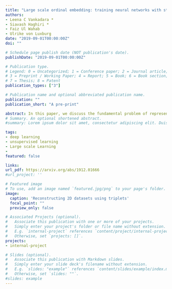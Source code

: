 ```yaml
---
title: "Large scale ordinal embedding: training neural networks with structure-free inputs"
authors:
- Leena C Vankadara *
- Siavash Haghiri *
- Faiz Ul Wahab
- Ulrike von Luxburg
date: "2019-09-01T00:00:00Z"
doi: ""

# Schedule page publish date (NOT publication's date).
publishDate: "2019-09-01T00:00:00Z"

# Publication type.
# Legend: 0 = Uncategorized; 1 = Conference paper; 2 = Journal article;
# 3 = Preprint / Working Paper; 4 = Report; 5 = Book; 6 = Book section;
# 7 = Thesis; 8 = Patent
publication_types: ["3"]

# Publication name and optional abbreviated publication name.
publication: ""
publication_short: "A pre-print"

abstract: In this paper, we discuss the fundamental problem of representation learning when no explicit representation of the input items (for example, RGB images) is accessible. All we are provided with are the answers to triplet comparisons of the following form - Is item A closer to item B than to item C? Existing approaches to this problem, which is also called ordinal embedding, are painfully slow and cannot embed more than an order of 1000 items in a reasonable amount of time. We use a feedforward network architecture as a basis of an ordinal embedding method that works on any given set of triplet comparisons. Our algorithm is significantly faster than the existing state of the art approaches and to date is the only approach that can scale to large real-world datasets. Our paper also features a somewhat unconventional way to use neural networks in a discrete setup - we do not use any input representation beyond the index of the item, yet achieve compelling results.
# Summary. An optional shortened abstract.
#summary: Lorem ipsum dolor sit amet, consectetur adipiscing elit. Duis posuere tellus ac convallis placerat. Proin tincidunt magna sed ex sollicitudin condimentum.

tags:
- deep learning
- unsupervised learning
- Large scale Learning
-
featured: false

links:
url_pdf: https://arxiv.org/abs/1912.01666
#url_project: ''

# Featured image
# To use, add an image named `featured.jpg/png` to your page's folder.
image:
  caption: 'Reconstructing 2D datasets using triplets'
  focal_point: ""
  preview_only: false

# Associated Projects (optional).
#   Associate this publication with one or more of your projects.
#   Simply enter your project's folder or file name without extension.
#   E.g. `internal-project` references `content/project/internal-project/index.md`.
#   Otherwise, set `projects: []`.
projects:
- internal-project

# Slides (optional).
#   Associate this publication with Markdown slides.
#   Simply enter your slide deck's filename without extension.
#   E.g. `slides: "example"` references `content/slides/example/index.md`.
#   Otherwise, set `slides: ""`.
#slides: example
---
```


